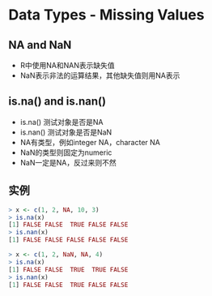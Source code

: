 # Data Types - Missing Values

## NA and NaN
- R中使用NA和NAN表示缺失值
- NaN表示非法的运算结果，其他缺失值则用NA表示

## is.na() and is.nan()
- is.na() 测试对象是否是NA
- is.nan() 测试对象是否是NaN
- NA有类型，例如integer NA，character NA
- NaN的类型则固定为numeric
- NaN一定是NA，反过来则不然

## 实例
```R
> x <- c(1, 2, NA, 10, 3)
> is.na(x)
[1] FALSE FALSE  TRUE FALSE FALSE
> is.nan(x)
[1] FALSE FALSE FALSE FALSE FALSE
```

```R
> x <- c(1, 2, NaN, NA, 4)
> is.na(x)
[1] FALSE FALSE  TRUE  TRUE FALSE
> is.nan(x)
[1] FALSE FALSE  TRUE FALSE FALSE
```

